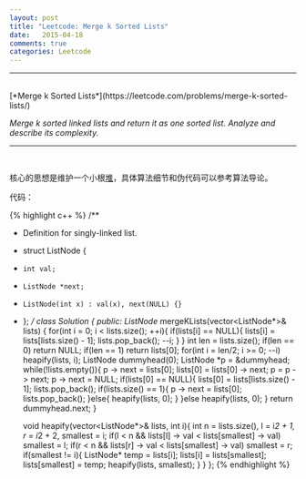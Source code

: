 ```yaml
---
layout: post
title: "Leetcode: Merge k Sorted Lists"
date:   2015-04-18
comments: true
categories: Leetcode
---
```


***
<br />
[*Merge k Sorted Lists*](https://leetcode.com/problems/merge-k-sorted-lists/)

*Merge k sorted linked lists and return it as one sorted list. Analyze and describe its complexity.*

***
<br />

核心的思想是维护一个小根[堆](http://en.wikipedia.org/wiki/Heap_%28data_structure%29)，具体算法细节和伪代码可以参考算法导论。

代码：

{% highlight c++ %}
/**
* Definition for singly-linked list.
* struct ListNode {
*     int val;
*     ListNode *next;
*     ListNode(int x) : val(x), next(NULL) {}
* };
*/
class Solution {
public:
    ListNode* mergeKLists(vector<ListNode*>& lists) {
         for(int i = 0; i < lists.size(); ++i){
              if(lists[i] == NULL){
                   lists[i] = lists[lists.size() - 1];
                   lists.pop_back();
                   --i;
              }
         }
         int len = lists.size();
         if(len == 0) return NULL;
         if(len == 1) return lists[0];
         for(int i = len/2; i >= 0; --i) heapify(lists, i);
         ListNode dummyhead(0);
         ListNode *p = &dummyhead;
         while(!lists.empty()){
              p -> next = lists[0];
              lists[0] = lists[0] -> next;
              p = p -> next;
              p -> next = NULL;
              if(lists[0] == NULL){
                   lists[0] = lists[lists.size() - 1];
                   lists.pop_back();
                   if(lists.size() == 1){
                        p -> next = lists[0];
                        lists.pop_back();
                   }else{
                        heapify(lists, 0);
                   }
              }else heapify(lists, 0);
         }
         return dummyhead.next;
    }

    void heapify(vector<ListNode*>& lists, int i){
         int n = lists.size(), l = i*2 + 1, r = i*2 + 2, smallest = i;
         if(l < n && lists[l] -> val < lists[smallest] -> val) smallest = l;
         if(r < n && lists[r] -> val < lists[smallest] -> val) smallest = r;
         if(smallest != i){
              ListNode* temp = lists[i];
              lists[i] = lists[smallest];
              lists[smallest] = temp;
              heapify(lists, smallest);
         }
    }
};
{% endhighlight %}
